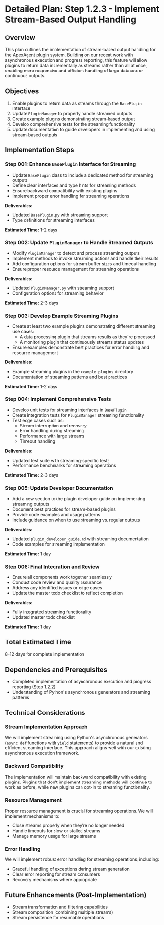 # Detailed Plan: Step 1.2.3 - Implement Stream-Based Output Handling

## Overview
This plan outlines the implementation of stream-based output handling for the ApexAgent plugin system. Building on our recent work with asynchronous execution and progress reporting, this feature will allow plugins to return data incrementally as streams rather than all at once, enabling more responsive and efficient handling of large datasets or continuous outputs.

## Objectives
1. Enable plugins to return data as streams through the `BasePlugin` interface
2. Update `PluginManager` to properly handle streamed outputs
3. Create example plugins demonstrating stream-based output
4. Develop comprehensive tests for the streaming functionality
5. Update documentation to guide developers in implementing and using stream-based outputs

## Implementation Steps

### Step 001: Enhance `BasePlugin` Interface for Streaming
- Update `BasePlugin` class to include a dedicated method for streaming outputs
- Define clear interfaces and type hints for streaming methods
- Ensure backward compatibility with existing plugins
- Implement proper error handling for streaming operations

**Deliverables:**
- Updated `BasePlugin.py` with streaming support
- Type definitions for streaming interfaces

**Estimated Time:** 1-2 days

### Step 002: Update `PluginManager` to Handle Streamed Outputs
- Modify `PluginManager` to detect and process streaming outputs
- Implement methods to invoke streaming actions and handle their results
- Add configuration options for stream buffer sizes and timeout handling
- Ensure proper resource management for streaming operations

**Deliverables:**
- Updated `PluginManager.py` with streaming support
- Configuration options for streaming behavior

**Estimated Time:** 2-3 days

### Step 003: Develop Example Streaming Plugins
- Create at least two example plugins demonstrating different streaming use cases:
  - A data processing plugin that streams results as they're processed
  - A monitoring plugin that continuously streams status updates
- Ensure examples demonstrate best practices for error handling and resource management

**Deliverables:**
- Example streaming plugins in the `example_plugins` directory
- Documentation of streaming patterns and best practices

**Estimated Time:** 1-2 days

### Step 004: Implement Comprehensive Tests
- Develop unit tests for streaming interfaces in `BasePlugin`
- Create integration tests for `PluginManager` streaming functionality
- Test edge cases such as:
  - Stream interruption and recovery
  - Error handling during streaming
  - Performance with large streams
  - Timeout handling

**Deliverables:**
- Updated test suite with streaming-specific tests
- Performance benchmarks for streaming operations

**Estimated Time:** 2-3 days

### Step 005: Update Developer Documentation
- Add a new section to the plugin developer guide on implementing streaming outputs
- Document best practices for stream-based plugins
- Provide code examples and usage patterns
- Include guidance on when to use streaming vs. regular outputs

**Deliverables:**
- Updated `plugin_developer_guide.md` with streaming documentation
- Code examples for streaming implementation

**Estimated Time:** 1 day

### Step 006: Final Integration and Review
- Ensure all components work together seamlessly
- Conduct code review and quality assurance
- Address any identified issues or edge cases
- Update the master todo checklist to reflect completion

**Deliverables:**
- Fully integrated streaming functionality
- Updated master todo checklist

**Estimated Time:** 1 day

## Total Estimated Time
8-12 days for complete implementation

## Dependencies and Prerequisites
- Completed implementation of asynchronous execution and progress reporting (Step 1.2.2)
- Understanding of Python's asynchronous generators and streaming patterns

## Technical Considerations

### Stream Implementation Approach
We will implement streaming using Python's asynchronous generators (`async def` functions with `yield` statements) to provide a natural and efficient streaming interface. This approach aligns well with our existing asynchronous execution framework.

### Backward Compatibility
The implementation will maintain backward compatibility with existing plugins. Plugins that don't implement streaming methods will continue to work as before, while new plugins can opt-in to streaming functionality.

### Resource Management
Proper resource management is crucial for streaming operations. We will implement mechanisms to:
- Close streams properly when they're no longer needed
- Handle timeouts for slow or stalled streams
- Manage memory usage for large streams

### Error Handling
We will implement robust error handling for streaming operations, including:
- Graceful handling of exceptions during stream generation
- Clear error reporting for stream consumers
- Recovery mechanisms where appropriate

## Future Enhancements (Post-Implementation)
- Stream transformation and filtering capabilities
- Stream composition (combining multiple streams)
- Stream persistence for resumable operations
